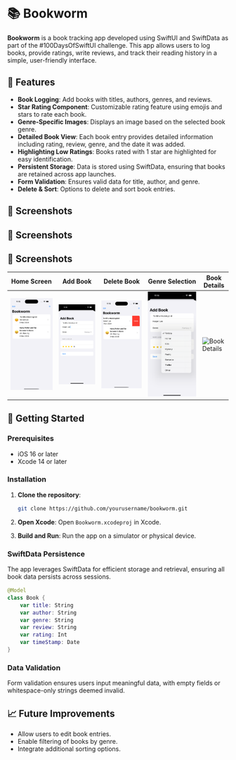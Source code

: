 
# 📚 Bookworm

**Bookworm** is a book tracking app developed using SwiftUI and SwiftData as part of the #100DaysOfSwiftUI challenge. This app allows users to log books, provide ratings, write reviews, and track their reading history in a simple, user-friendly interface.

## 📝 Features

- **Book Logging**: Add books with titles, authors, genres, and reviews.
- **Star Rating Component**: Customizable rating feature using emojis and stars to rate each book.
- **Genre-Specific Images**: Displays an image based on the selected book genre.
- **Detailed Book View**: Each book entry provides detailed information including rating, review, genre, and the date it was added.
- **Highlighting Low Ratings**: Books rated with 1 star are highlighted for easy identification.
- **Persistent Storage**: Data is stored using SwiftData, ensuring that books are retained across app launches.
- **Form Validation**: Ensures valid data for title, author, and genre.
- **Delete & Sort**: Options to delete and sort book entries.

## 📸 Screenshots

## 📸 Screenshots
## 📸 Screenshots

| Home Screen | Add Book | Delete Book | Genre Selection | Book Details |
|-------------|----------|--------------|-----------------|--------------|
| ![Home](https://raw.githubusercontent.com/ashut08/100daysSwiftUIChallenge/refs/heads/main/Bookworm/screenshot/home.png) | ![Add Book](https://raw.githubusercontent.com/ashut08/100daysSwiftUIChallenge/refs/heads/main/Bookworm/screenshot/addbook.png) | ![Delete Book](https://raw.githubusercontent.com/ashut08/100daysSwiftUIChallenge/refs/heads/main/Bookworm/screenshot/delete.png) | ![Genre](https://raw.githubusercontent.com/ashut08/100daysSwiftUIChallenge/refs/heads/main/Bookworm/screenshot/genre.png) | ![Book Details](https://raw.githubusercontent.com/ashut08/100daysSwiftUIChallenge/refs/heads/main/Bookworm/screenshot/book_details.png) |



## 🚀 Getting Started

### Prerequisites

- iOS 16 or later
- Xcode 14 or later

### Installation

1. **Clone the repository**:
   ```bash
   git clone https://github.com/yourusername/bookworm.git
   ```

2. **Open Xcode**:
   Open `Bookworm.xcodeproj` in Xcode.

3. **Build and Run**:
   Run the app on a simulator or physical device.



### SwiftData Persistence

The app leverages SwiftData for efficient storage and retrieval, ensuring all book data persists across sessions.

```swift
@Model
class Book {
    var title: String
    var author: String
    var genre: String
    var review: String
    var rating: Int
    var timeStamp: Date
}
```

### Data Validation

Form validation ensures users input meaningful data, with empty fields or whitespace-only strings deemed invalid.

## 📈 Future Improvements

- Allow users to edit book entries.
- Enable filtering of books by genre.
- Integrate additional sorting options.

